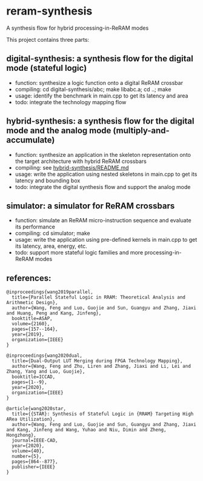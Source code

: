 # reram-synthesis
A synthesis flow for hybrid processing-in-ReRAM modes

This project contains three parts:
## digital-synthesis: a synthesis flow for the digital mode (stateful logic)
* function: synthesize a logic function onto a digital ReRAM crossbar
* compiling: cd digital-synthesis/abc; make libabc.a; cd ..; make
* usage: identify the benchmark in main.cpp to get its latency and area
* todo: integrate the technology mapping flow

## hybrid-synthesis: a synthesis flow for the digital mode and the analog mode (multiply-and-accumulate)
* function: synthesize an application in the skeleton representation onto the target architecture with hybrid ReRAM crossbars
* compiling: see [hybrid-synthesis/README.md](hybrid-synthesis/README.md)
* usage: write the application using nested skeletons in main.cpp to get its latency and bounding box
* todo: integrate the digital synthesis flow and support the analog mode

## simulator: a simulator for ReRAM crossbars
* function: simulate an ReRAM micro-instruction sequence and evaluate its performance
* compiling: cd simulator; make
* usage: write the application using pre-defined kernels in main.cpp to get its latency, area, energy, etc.
* todo: support more stateful logic families and more processing-in-ReRAM modes

## references:

```
@inproceedings{wang2019parallel,
  title={Parallel Stateful Logic in RRAM: Theoretical Analysis and Arithmetic Design},
  author={Wang, Feng and Luo, Guojie and Sun, Guangyu and Zhang, Jiaxi and Huang, Peng and Kang, Jinfeng},
  booktitle=ASAP,
  volume={2160},
  pages={157--164},
  year={2019},
  organization={IEEE}
}

@inproceedings{wang2020dual,
  title={Dual-Output LUT Merging during FPGA Technology Mapping},
  author={Wang, Feng and Zhu, Liren and Zhang, Jiaxi and Li, Lei and Zhang, Yang and Luo, Guojie},
  booktitle=ICCAD,
  pages={1--9},
  year={2020},
  organization={IEEE}
}

@article{wang2020star,
  title={{STAR}: Synthesis of Stateful Logic in {RRAM} Targeting High ARea Utilization},
  author={Wang, Feng and Luo, Guojie and Sun, Guangyu and Zhang, Jiaxi and Kang, Jinfeng and Wang, Yuhao and Niu, Dimin and Zheng, Hongzhong},
  journal=IEEE-CAD,
  year={2020},
  volume={40},
  number={5},
  pages={864--877},
  publisher={IEEE}
}
```

